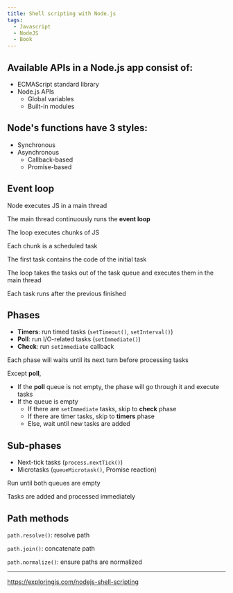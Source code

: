 ```yaml
---
title: Shell scripting with Node.js
tags:
  - Javascript
  - NodeJS
  - Book
---
```


## Available APIs in a Node.js app consist of:

- ECMAScript standard library
- Node.js APIs
  - Global variables
  - Built-in modules

## Node's functions have 3 styles:

- Synchronous
- Asynchronous
  - Callback-based
  - Promise-based

## Event loop

Node executes JS in a main thread

The main thread continuously runs the **event loop**

The loop executes chunks of JS

Each chunk is a scheduled task

The first task contains the code of the initial task

The loop takes the tasks out of the task queue and executes them in the main thread

Each task runs after the previous finished

## Phases

- **Timers**: run timed tasks (`setTimeout()`, `setInterval()`)
- **Poll**: run I/O-related tasks (`setImmediate()`)
- **Check**: run `setImmediate` callback

Each phase will waits until its next turn before processing tasks

Except **poll**,

- If the **poll** queue is not empty, the phase will go through it and execute tasks
- If the queue is empty
  - If there are `setImmediate` tasks, skip to **check** phase
  - If there are timer tasks, skip to **timers** phase
  - Else, wait until new tasks are added

## Sub-phases

- Next-tick tasks (`process.nextTick()`)
- Microtasks (`queueMicrotask()`, Promise reaction)

Run until both queues are empty

Tasks are added and processed immediately

## Path methods

`path.resolve()`: resolve path

`path.join()`: concatenate path

`path.normalize()`: ensure paths are normalized

---

https://exploringjs.com/nodejs-shell-scripting
